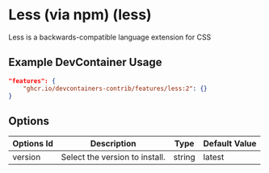 
# Less (via npm) (less)

Less is a backwards-compatible language extension for CSS

## Example DevContainer Usage

```json
"features": {
    "ghcr.io/devcontainers-contrib/features/less:2": {}
}
```

## Options

| Options Id | Description | Type | Default Value |
|-----|-----|-----|-----|
| version | Select the version to install. | string | latest |


